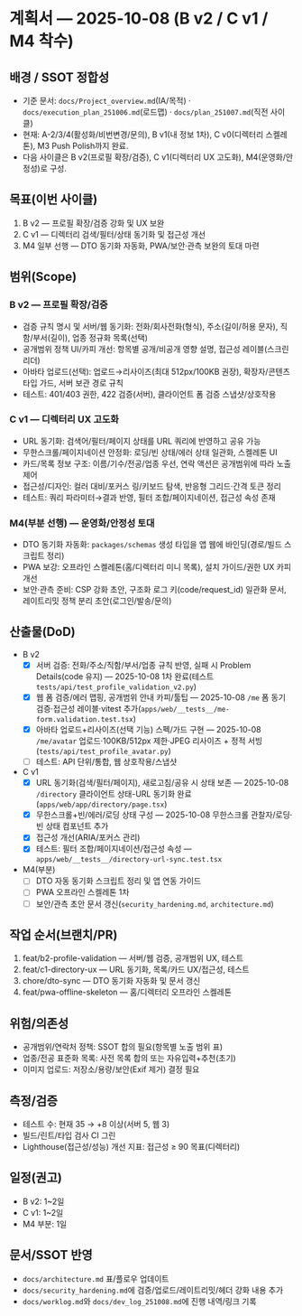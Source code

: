 # 계획서 — 2025-10-08 (B v2 / C v1 / M4 착수)

## 배경 / SSOT 정합성
- 기준 문서: `docs/Project_overview.md`(IA/목적) · `docs/execution_plan_251006.md`(로드맵) · `docs/plan_251007.md`(직전 사이클)
- 현재: A-2/3/4(활성화/비번변경/문의), B v1(내 정보 1차), C v0(디렉터리 스켈레톤), M3 Push Polish까지 완료.
- 다음 사이클은 B v2(프로필 확장/검증), C v1(디렉터리 UX 고도화), M4(운영화/안정성)로 구성.

## 목표(이번 사이클)
1) B v2 — 프로필 확장/검증 강화 및 UX 보완
2) C v1 — 디렉터리 검색/필터/상태 동기화 및 접근성 개선
3) M4 일부 선행 — DTO 동기화 자동화, PWA/보안·관측 보완의 토대 마련

## 범위(Scope)
### B v2 — 프로필 확장/검증
- 검증 규칙 명시 및 서버/웹 동기화: 전화/회사전화(형식), 주소(길이/허용 문자), 직함/부서(길이), 업종 정규화 목록(선택)
- 공개범위 정책 UI/카피 개선: 항목별 공개/비공개 영향 설명, 접근성 레이블(스크린리더)
- 아바타 업로드(선택): 업로드→리사이즈(최대 512px/100KB 권장), 확장자/콘텐츠 타입 가드, 서버 보관 경로 규칙
- 테스트: 401/403 권한, 422 검증(서버), 클라이언트 폼 검증 스냅샷/상호작용

### C v1 — 디렉터리 UX 고도화
- URL 동기화: 검색어/필터/페이지 상태를 URL 쿼리에 반영하고 공유 가능
- 무한스크롤/페이지네이션 안정화: 로딩/빈 상태/에러 상태 일관화, 스켈레톤 UI
- 카드/목록 정보 구조: 이름/기수/전공/업종 우선, 연락 액션은 공개범위에 따라 노출 제어
- 접근성/디자인: 컬러 대비/포커스 링/키보드 탐색, 반응형 그리드·간격 토큰 정리
- 테스트: 쿼리 파라미터→결과 반영, 필터 조합/페이지네이션, 접근성 속성 존재

### M4(부분 선행) — 운영화/안정성 토대
- DTO 동기화 자동화: `packages/schemas` 생성 타입을 앱 웹에 바인딩(경로/빌드 스크립트 정리)
- PWA 보강: 오프라인 스켈레톤(홈/디렉터리 미니 목록), 설치 가이드/권한 UX 카피 개선
- 보안·관측 준비: CSP 강화 초안, 구조화 로그 키(code/request_id) 일관화 문서, 레이트리밋 정책 분리 초안(로그인/발송/문의)

## 산출물(DoD)
- B v2
  - [x] 서버 검증: 전화/주소/직함/부서/업종 규칙 반영, 실패 시 Problem Details(code 유지) — 2025-10-08 1차 완료(테스트 `tests/api/test_profile_validation_v2.py`)
  - [x] 웹 폼 검증/에러 맵핑, 공개범위 안내 카피/툴팁 — 2025-10-08 `/me` 폼 동기 검증·접근성 레이블·vitest 추가(`apps/web/__tests__/me-form.validation.test.tsx`)
  - [x] 아바타 업로드+리사이즈(선택 기능) 스펙/가드 구현 — 2025-10-08 `/me/avatar` 업로드·100KB/512px 제한·JPEG 리사이즈 + 정적 서빙(`tests/api/test_profile_avatar.py`)
  - [ ] 테스트: API 단위/통합, 웹 상호작용/스냅샷
- C v1
  - [x] URL 동기화(검색/필터/페이지), 새로고침/공유 시 상태 보존 — 2025-10-08 `/directory` 클라이언트 상태-URL 동기화 완료(`apps/web/app/directory/page.tsx`)
  - [x] 무한스크롤+빈/에러/로딩 상태 구성 — 2025-10-08 무한스크롤 관찰자/로딩·빈 상태 컴포넌트 추가
  - [x] 접근성 개선(ARIA/포커스 관리)
  - [x] 테스트: 필터 조합/페이지네이션/접근성 속성 — `apps/web/__tests__/directory-url-sync.test.tsx`
- M4(부분)
  - [ ] DTO 자동 동기화 스크립트 정리 및 앱 연동 가이드
  - [ ] PWA 오프라인 스켈레톤 1차
  - [ ] 보안/관측 초안 문서 갱신(`security_hardening.md`, `architecture.md`)

## 작업 순서(브랜치/PR)
1) feat/b2-profile-validation — 서버/웹 검증, 공개범위 UX, 테스트
2) feat/c1-directory-ux — URL 동기화, 목록/카드 UX/접근성, 테스트
3) chore/dto-sync — DTO 동기화 자동화 및 문서 갱신
4) feat/pwa-offline-skeleton — 홈/디렉터리 오프라인 스켈레톤

## 위험/의존성
- 공개범위/연락처 정책: SSOT 합의 필요(항목별 노출 범위 표)
- 업종/전공 표준화 목록: 사전 목록 합의 또는 자유입력+추천(초기)
- 이미지 업로드: 저장소/용량/보안(Exif 제거) 결정 필요

## 측정/검증
- 테스트 수: 현재 35 → +8 이상(서버 5, 웹 3)
- 빌드/린트/타입 검사 CI 그린
- Lighthouse(접근성/성능) 개선 지표: 접근성 ≥ 90 목표(디렉터리)

## 일정(권고)
- B v2: 1~2일
- C v1: 1~2일
- M4 부분: 1일

## 문서/SSOT 반영
- `docs/architecture.md` 표/플로우 업데이트
- `docs/security_hardening.md`에 검증/업로드/레이트리밋/헤더 강화 내용 추가
- `docs/worklog.md`와 `docs/dev_log_251008.md`에 진행 내역/링크 기록
